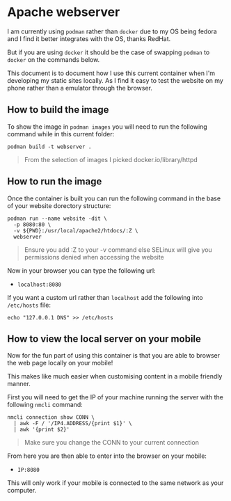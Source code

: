 # Apache webserver

I am currently using `podman` rather than `docker` due to my OS being fedora
and I find it better integrates with the OS, thanks RedHat.

But if you are using `docker` it should be the case of swapping `podman` to
`docker` on the commands below.

This document is to document how I use this current container when I'm developing
my static sites locally.
As I find it easy to test the website on my phone rather than a emulator through
the browser.

## How to build the image

To show the image in `podman images` you will need to run the following command
while in this current folder:

```shell
podman build -t webserver .
```

> From the selection of images I picked docker.io/library/httpd

## How to run the image

Once the container is built you can run the following command in the base of your
website dorectory structure:

```shell
podman run --name website -dit \
  -p 8080:80 \
  -v ${PWD}:/usr/local/apache2/htdocs/:Z \
  webserver
```

> Ensure you add :Z to your -v command else SELinux will give you permissions denied when accessing the website

Now in your browser you can type the following url:

- `localhost:8080`

If you want a custom url rather than `localhost` add the following into
`/etc/hosts` file:

``` shell
echo "127.0.0.1 DNS" >> /etc/hosts
```

## How to view the local server on your mobile

Now for the fun part of using this container is that you are able to browser the
web page locally on your mobile!

This makes like much easier when customising content in a mobile friendly manner.

First you will need to get the IP of your machine running the server with the following
`nmcli` command:

```shell
nmcli connection show CONN \
  | awk -F / '/IP4.ADDRESS/{print $1}' \
  | awk '{print $2}'
```

> Make sure you change the CONN to your current connection

From here you are then able to enter into the browser on your mobile:

- `IP:8080`

This will only work if your mobile is connected to the same network as your
computer.
